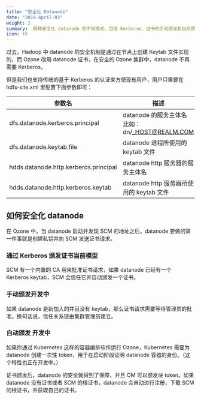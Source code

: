 ```yaml
---
title: "安全化 Datanode"
date: "2019-April-03"
weight: 2
summary:  解释安全化 datanode 的不同模式，包括 Kerberos、证书的手动颁发和自动颁发等。
icon: th
---
```

<!---
  Licensed to the Apache Software Foundation (ASF) under one or more
  contributor license agreements.  See the NOTICE file distributed with
  this work for additional information regarding copyright ownership.
  The ASF licenses this file to You under the Apache License, Version 2.0
  (the "License"); you may not use this file except in compliance with
  the License.  You may obtain a copy of the License at

      http://www.apache.org/licenses/LICENSE-2.0

  Unless required by applicable law or agreed to in writing, software
  distributed under the License is distributed on an "AS IS" BASIS,
  WITHOUT WARRANTIES OR CONDITIONS OF ANY KIND, either express or implied.
  See the License for the specific language governing permissions and
  limitations under the License.
-->


过去，Hadoop 中 datanode 的安全机制是通过在节点上创建 Keytab 文件实现的，而 Ozone 改用 datanode 证书，在安全的 Ozone 集群中，datanode 不再需要 Kerberos。

但是我们也支持传统的基于 Kerberos 的认证来方便现有用户，用户只需要在 hdfs-site.xml 里配置下面参数即可：

参数名|描述
--------|--------------
dfs.datanode.kerberos.principal| datanode 的服务主体名 <br/> 比如：dn/_HOST@REALM.COM
dfs.datanode.keytab.file| datanode 进程所使用的 keytab 文件
hdds.datanode.http.kerberos.principal| datanode http 服务器的服务主体名
hdds.datanode.http.kerberos.keytab| datanode http 服务器所使用的 keytab 文件


## 如何安全化 datanode

在 Ozone 中，当 datanode 启动并发现 SCM 的地址之后，datanode 要做的第一件事就是创建私钥并向 SCM 发送证书请求。

<h3>通过 Kerberos 颁发证书<span class="badge badge-secondary">当前模型</span></h3>
SCM 有一个内置的 CA 用来批准证书请求，如果 datanode 已经有一个 Kerberos keytab，SCM 会信任它并自动颁发一个证书。


<h3>手动颁发<span class="badge badge-primary">开发中</span></h3>
如果 datanode 是新加入的并且没有 keytab，那么证书请求需要等待管理员的批准。换句话说，信任关系链由集群管理员建立。

<h3>自动颁发 <span class="badge badge-secondary">开发中</span></h3>
如果你通过 Kubernetes 这样的容器编排软件运行 Ozone，Kubernetes 需要为 datanode 创建一次性 token，用于在启动阶段证明 datanode 容器的身份。（这个特性也正在开发中。）


证书颁发后，datanode 的安全就得到了保障，并且 OM 可以颁发块 token。如果 datanode 没有证书或者 SCM 的根证书，datanode 会自动进行注册，下载 SCM 的根证书，并获取自己的证书。
